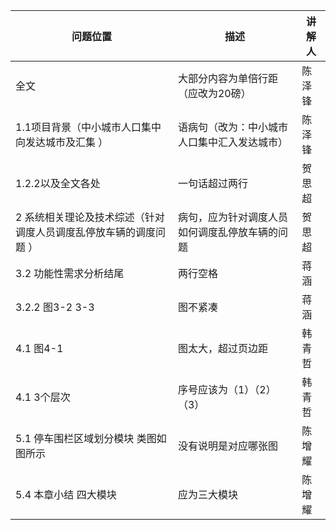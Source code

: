 | 问题位置                                                     | 描述                                           | 讲解人 |
| ------------------------------------------------------------ | ---------------------------------------------- | ------ |
| 全文                                                         | 大部分内容为单倍行距（应改为20磅）             | 陈泽锋 |
| 1.1项目背景（中小城市人口集中向发达城市及汇集 ）             | 语病句（改为：中小城市人口集中汇入发达城市）   | 陈泽锋 |
| 1.2.2以及全文各处                                            | 一句话超过两行                                 | 贺思超 |
| 2 系统相关理论及技术综述（针对调度人员调度乱停放车辆的调度问题 ） | 病句，应为针对调度人员如何调度乱停放车辆的问题 | 贺思超 |
| 3.2 功能性需求分析结尾                                       | 两行空格                                       | 蒋涵   |
| 3.2.2 图3-2 3-3                                              | 图不紧凑                                       | 蒋涵   |
| 4.1 图4-1                                                    | 图太大，超过页边距                             | 韩青哲 |
| 4.1 3个层次                                                  | 序号应该为（1）（2）（3）                      | 韩青哲 |
| 5.1 停车围栏区域划分模块 类图如图所示                        | 没有说明是对应哪张图                           | 陈增耀 |
| 5.4 本章小结 四大模块                                        | 应为三大模块                                   | 陈增耀 |

